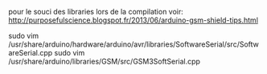 pour le souci des libraries lors de la compilation voir: 
http://purposefulscience.blogspot.fr/2013/06/arduino-gsm-shield-tips.html


sudo vim /usr/share/arduino/hardware/arduino/avr/libraries/SoftwareSerial/src/SoftwareSerial.cpp
sudo vim /usr/share/arduino/libraries/GSM/src/GSM3SoftSerial.cpp 